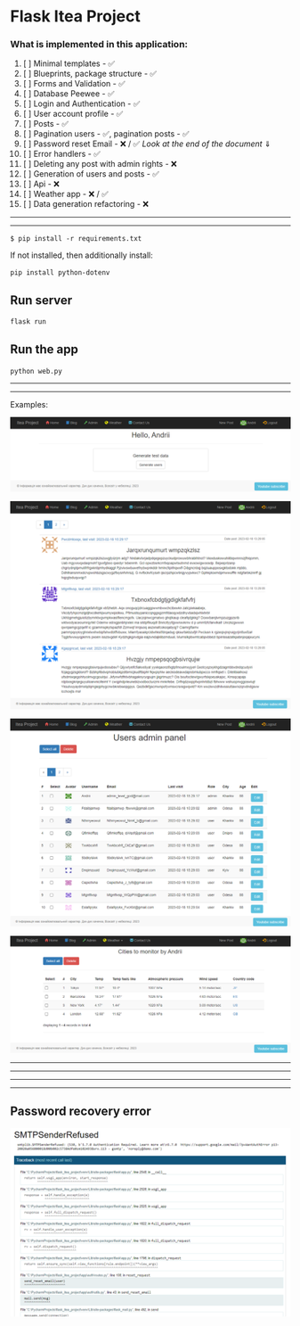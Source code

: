 # **Flask Itea Project**

### What is implemented in this application:


1. [ ] Minimal templates - &#9989;
2. [ ] Blueprints, package structure - &#9989;
3. [ ] Forms and Validation - &#9989;
4. [ ] Database Peewee - &#9989;
5. [ ] Login and Authentication - &#9989;
6. [ ] User account profile - &#9989;
7. [ ] Posts - &#9989;
8. [ ] Pagination users - &#9989;, pagination posts - &#9989;
9. [ ]  Password reset Email - &#10060; / &#9989; _Look at the end of the document_ 	&#8659;
10. [ ] Error handlers - &#9989;
11.  [ ] Deleting any post with admin rights - &#10060;
12. [ ] Generation of users and posts - &#9989;
13. [ ] Api - &#10060;
14. [ ] Weather app - &#10060; / &#9989;
15. [ ] Data generation refactoring - &#10060;


-------------------------------
---



~~~shell
$ pip install -r requirements.txt
~~~

If not installed, then additionally install:
~~~shell
pip install python-dotenv
~~~

## Run server
~~~shell
flask run
~~~

## Run the app
`python web.py`

-------------------------------
---

Examples: 

![home_page.png](docs%2Fhome_page.png)

![blog_page.png](docs%2Fblog_page.png)

![admin_page.png](docs%2Fadmin_page.png)

![show_user_cities_monitoring.png](docs%2Fshow_user_cities_monitoring.png)

-------------------------------
---
-------------------------------
---
## Password recovery error

![error email.png](docs%2Ferror%20email.png)